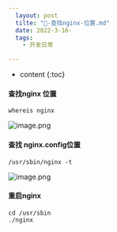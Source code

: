 ```yaml
---
  layout: post
  tilte: "📁-查找nginx-位置.md"
  date: 2022-3-16-
  tags: 
    - 开发日常

---
```



* content
{:toc}



#### 查找nginx 位置
```
whereis nginx
```
![image.png](https://upload-images.jianshu.io/upload_images/15312191-7226fcbc8ff137c6.png?imageMogr2/auto-orient/strip%7CimageView2/2/w/1240)


#### 查找 nginx.config位置

```
/usr/sbin/nginx -t
```
![image.png](https://upload-images.jianshu.io/upload_images/15312191-8ed56dd863c03961.png?imageMogr2/auto-orient/strip%7CimageView2/2/w/1240)
#### 重启nginx
 ```
cd /usr/sbin
./nginx
```
